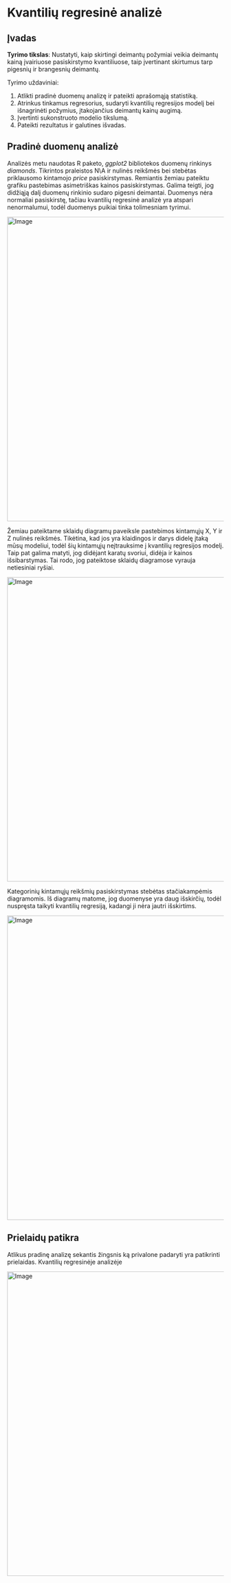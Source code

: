 # Kvantilių regresinė analizė

## Įvadas ##

**Tyrimo tikslas**: Nustatyti, kaip skirtingi deimantų požymiai veikia deimantų kainą įvairiuose pasiskirstymo kvantiliuose, taip įvertinant skirtumus tarp pigesnių ir brangesnių deimantų.

Tyrimo uždaviniai:
1. Atlikti pradinė duomenų analizę ir pateikti aprašomąją statistiką.
2. Atrinkus tinkamus regresorius, sudaryti kvantilių regresijos modelį bei išnagrinėti požymius, įtakojančius deimantų kainų augimą.
3. Įvertinti sukonstruoto modelio tikslumą.
4. Pateikti rezultatus ir galutines išvadas.

## Pradinė duomenų analizė ##

Analizės metu naudotas R paketo, *ggplot2* bibliotekos duomenų rinkinys *diamonds*. Tikrintos praleistos N\A ir nulinės reikšmės bei stebėtas priklausomo kintamojo *price* pasiskirstymas. Remiantis žemiau pateiktu grafiku pastebimas asimetriškas kainos pasiskirstymas. Galima teigti, jog didžiąją dalį duomenų rinkinio sudaro pigesni deimantai. Duomenys nėra normaliai pasiskirstę, tačiau kvantilių regresinė analizė yra atspari nenormalumui, todėl duomenys puikiai tinka tolimesniam tyrimui. 

<img width="963" height="708" alt="Image" src="https://github.com/user-attachments/assets/cedb97e9-f8b2-481a-9768-2651511bcd41" />

Žemiau pateiktame sklaidų diagramų paveiksle pastebimos kintamųjų X, Y ir Z nulinės reikšmės. Tikėtina, kad jos yra klaidingos ir darys didelę įtaką mūsų modeliui, todėl šių kintamųjų neįtrauksime į kvantilių regresijos modelį. Taip pat galima matyti, jog didėjant karatų svoriui, didėja ir kainos išsibarstymas. Tai rodo, jog pateiktose sklaidų diagramose vyrauja netiesiniai ryšiai.

<img width="963" height="708" alt="Image" src="https://github.com/user-attachments/assets/9a46c52a-6abc-4678-b25c-355e124a881d" />

Kategorinių kintamųjų reikšmių pasiskirstymas stebėtas stačiakampėmis diagramomis. Iš diagramų matome, jog duomenyse yra daug išskirčių, todėl nuspręsta taikyti kvantilių regresiją, kadangi ji nėra jautri išskirtims.

<img width="963" height="708" alt="Image" src="https://github.com/user-attachments/assets/921cb032-85f8-4062-880f-3eaa238380b6" />

## Prielaidų patikra ##

Atlikus pradinę analizę sekantis žingsnis ką privalone padaryti yra patikrinti prielaidas. Kvantilių regresinėje analizėje 

<img width="963" height="708" alt="Image" src="https://github.com/user-attachments/assets/b4c8901b-f606-4296-955f-8b8e805b5162" />


